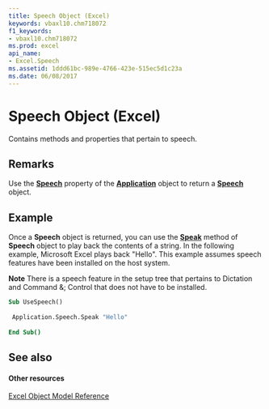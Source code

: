 ```yaml
---
title: Speech Object (Excel)
keywords: vbaxl10.chm718072
f1_keywords:
- vbaxl10.chm718072
ms.prod: excel
api_name:
- Excel.Speech
ms.assetid: 1ddd61bc-989e-4766-423e-515ec5d1c23a
ms.date: 06/08/2017
---
```



# Speech Object (Excel)

Contains methods and properties that pertain to speech.


## Remarks

Use the **[Speech](application-speech-property-excel.md)** property of the **[Application](application-object-excel.md)** object to return a **[Speech](speech-object-excel.md)** object.


## Example

Once a **Speech** object is returned, you can use the **[Speak](speech-speak-method-excel.md)** method of **Speech** object to play back the contents of a string. In the following example, Microsoft Excel plays back "Hello". This example assumes speech features have been installed on the host system.


 **Note**  There is a speech feature in the setup tree that pertains to Dictation and Command &; Control that does not have to be installed.


```vb
Sub UseSpeech() 
 
 Application.Speech.Speak "Hello" 
 
End Sub()
```


## See also


#### Other resources



[Excel Object Model Reference](http://msdn.microsoft.com/library/11ea8598-8a20-92d5-f98b-0da04263bf2c%28Office.15%29.aspx)

